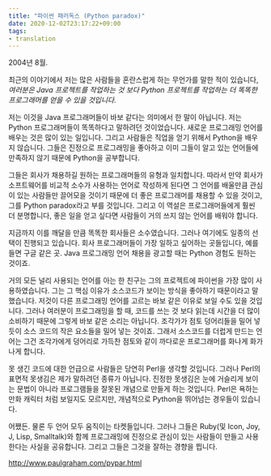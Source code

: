 ```yaml
---
title: "파이썬 패러독스 (Python paradox)"
date: 2020-12-02T23:17:22+09:00
tags:
- translation
---
```


2004년 8월.

최근의 이야기에서 저는 많은 사람들을 혼란스럽게 하는 무언가를 말한 적이 있습니다, *여러분은 Java 프로젝트를 작업하는 것 보다 Python 프로젝트를 작업하는 더 똑똑한 프로그래머를 얻을 수 있을 것입니다.*

저는 이것을 Java 프로그래머들이 바보 같다는 의미에서 한 말이 아닙니다. 저는 Python 프로그래머들이 똑똑하다고 말하려던 것이었습니다. 새로운 프로그래밍 언어를 배우는 것은 많이 있는 일입니다. 그리고 사람들은 직업을 얻기 위해서 Python을 배우지 않습니다. 그들은 진정으로 프로그래밍을 좋아하고 이미 그들이 알고 있는 언어들에 만족하지 않기 때문에 Python을 공부합니다.

그들은 회사가 채용하길 원하는 프로그래머들의 유형과 일치합니다. 따라서 만약 회사가 소프트웨어를 비교적 소수가 사용하는 언어로 작성하게 된다면 그 언어를 배울만큼 관심이 있는 사람들만 끌어모을 것이기 때문에 더 좋은 프로그래머를 채용할 수 있을 것이고, 그를 Python paradox라고 부를 것입니다. 그리고 이 역설은 프로그래머들에게 훨씬 더 분명합니다, 좋은 일을 얻고 싶다면 사람들이 거의 쓰지 않는 언어를 배워야 합니다.

지금까지 이를 깨달을 만큼 똑똑한 회사들은 소수였습니다. 그러나 여기에도 일종의 선택이 진행되고 있습니다. 회사 프로그래머들이 가장 일하고 싶어하는 곳들입니다, 예를 들면 구글 같은 곳. Java 프로그래밍 언어 채용을 광고할 때는 Python 경험도 원하는 것이죠.

거의 모든 널리 사용되는 언어를 아는 한 친구는 그의 프로젝트에 파이썬을 가장 많이 사용하였습니다. 그는 그 핵심 이유가 소스코드가 보이는 방식을 좋아하기 때문이라고 말했습니다. 저것이 다른 프로그래밍 언어를 고르는 바보 같은 이유로 보일 수도 있을 것입니다. 그러나 여러분이 프로그래밍을 할 때, 코드를 쓰는 것 보다 읽는데 시간을 더 많이 소비하기 때문에 그렇게 바보 같은 소리는 아닙니다. 조각가가 점토 덩어리들을 밀어 넣듯이 소스 코드의 작은 요소들을 밀어 넣는 것이죠. 그래서 소스코드를 더럽게 만드는 언어는 그건 조각가에게 덩어리로 가득찬 점토와 같이 까다로운 프로그래머를 화나게 화가 나게 합니다.

못 생긴 코드에 대한 언급으로 사람들은 당연히 Perl을 생각할 것입니다. 그러나 Perl의 표면적 못생김은 제가 말하려던 종류가 아닙니다. 진정한 못생김은 눈에 거슬리게 보이는 문법이 아니라 프로그램들을 잘못된 개념으로 만들게 하는 것입니다. Perl은 욕하는 만화 캐릭터 처럼 보일지도 모르지만, 개념적으로 Python을 뛰어넘는 경우들이 있습니다.

어쨌든. 물론 두 언어 모두 움직이는 타켓들입니다. 그러나 그들은 Ruby(및 Icon, Joy, J, Lisp, Smalltalk)와 함께 프로그래밍에 진정으로 관심이 있는 사람들이 만들고 사용한다는 사실을 공유합니다. 그리고 그들은 그것을 잘하는 경향을 띕니다.

http://www.paulgraham.com/pypar.html
